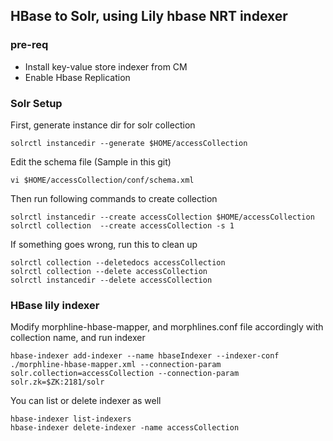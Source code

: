 
## HBase to Solr, using Lily hbase NRT indexer

### pre-req
* Install key-value store indexer from CM
* Enable Hbase Replication


### Solr Setup

First, generate instance dir for solr collection
```
solrctl instancedir --generate $HOME/accessCollection
```
Edit the schema file (Sample in this git)
```
vi $HOME/accessCollection/conf/schema.xml 
```
Then run following commands to create collection
```
solrctl instancedir --create accessCollection $HOME/accessCollection
solrctl collection  --create accessCollection -s 1
```

If something goes wrong, run this to clean up
```
solrctl collection --deletedocs accessCollection
solrctl collection --delete accessCollection
solrctl instancedir --delete accessCollection
```

### HBase lily indexer

Modify morphline-hbase-mapper, and morphlines.conf file accordingly with collection name, and run indexer
```
hbase-indexer add-indexer --name hbaseIndexer --indexer-conf ./morphline-hbase-mapper.xml --connection-param solr.collection=accessCollection --connection-param solr.zk=$ZK:2181/solr
```

You can list or delete indexer as well
```
hbase-indexer list-indexers
hbase-indexer delete-indexer -name accessCollection
```
